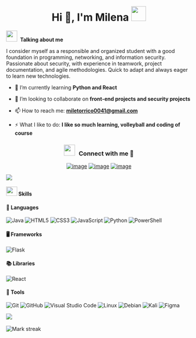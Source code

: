 <h1 align="center">Hi 👋, I'm Milena <img height="40" src="https://emoji.gg/assets/emoji/7333-parrotdance.gif"></h1>

<img src="https://media.giphy.com/media/ObNTw8Uzwy6KQ/giphy.gif" width="30px">&nbsp; <strong>Talking about me</strong> 

<p> I consider myself as a responsible and organized student with a good foundation in programming, 
networking, and information security. Passionate about security, with experience in teamwork, project documentation, and agile methodologies.
Quick to adapt and always eager to learn new technologies. </p>

- 🌱 I’m currently learning **Python and React**

- 👯 I’m looking to collaborate on **front-end projects and security projects**

- 📫 How to reach me: **miletorrico0041@gmail.com**

- ⚡ What I like to do: **I like so much learning, volleyball and coding of course**

<h3 align="center" > <img src="https://media.giphy.com/media/iY8CRBdQXODJSCERIr/giphy.gif" width="30" height="30" style="margin-right: 10px;">Connect with me 🤝 </h3>
<div align="center">

[![image](https://img.shields.io/badge/LinkedIn-0077B5?style=for-the-badge&logo=linkedin&logoColor=white)](https:/www.linkedin.com/in/milena-torrico-santiestevez-49433023a)
[![image](https://img.shields.io/badge/Instagram-E4405F?style=for-the-badge&logo=instagram&logoColor=white)](https://www.instagram.com/milets_04/)
[![image](https://img.shields.io/badge/Gmail-D14836?style=for-the-badge&logo=gmail&logoColor=white)](mailto:produtor.miletorrico0041@gmail.com)
  
</div>

<img src="https://user-images.githubusercontent.com/73097560/115834477-dbab4500-a447-11eb-908a-139a6edaec5c.gif"><br><br>
<img src="https://media2.giphy.com/media/QssGEmpkyEOhBCb7e1/giphy.gif?cid=ecf05e47a0n3gi1bfqntqmob8g9aid1oyj2wr3ds3mg700bl&rid=giphy.gif" width ="30" height = "25"><b> Skills</b>

#### 🔧 Languages

![Java](https://img.shields.io/badge/java-%23ED8B00.svg?style=for-the-badge&logo=openjdk&logoColor=white)
![HTML5](https://img.shields.io/badge/html5-%23E34F26.svg?style=for-the-badge&logo=html5&logoColor=white)
![CSS3](https://img.shields.io/badge/css3-%231572B6.svg?style=for-the-badge&logo=css3&logoColor=white)
![JavaScript](https://img.shields.io/badge/JavaScript-%23323330.svg?style=for-the-badge&logo=javascript&logoColor=F7DF1E)
![Python](https://img.shields.io/badge/Python-%2314354C.svg?style=for-the-badge&logo=python&logoColor=white)
![PowerShell](https://img.shields.io/badge/PowerShell-%235391FE.svg?style=for-the-badge&logo=powershell&logoColor=white)

#### 🖥️ Frameworks
![Flask](https://img.shields.io/badge/flask-%23000.svg?style=for-the-badge&logo=flask&logoColor=white)

#### 📚 Libraries
![React](https://img.shields.io/badge/react-%2320232a.svg?style=for-the-badge&logo=react&logoColor=%2361DAFB)

#### 🔧 Tools

![Git](https://img.shields.io/badge/git-%23F05033.svg?style=for-the-badge&logo=git&logoColor=white)
![GitHub](https://img.shields.io/badge/github-%23121011.svg?style=for-the-badge&logo=github&logoColor=white)
![Visual Studio Code](https://img.shields.io/badge/Visual%20Studio%20Code-0078d7.svg?style=for-the-badge&logo=visual-studio-code&logoColor=white)
![Linux](https://img.shields.io/badge/Linux-FCC624?style=for-the-badge&logo=linux&logoColor=black)
![Debian](https://img.shields.io/badge/Debian-D70A53?style=for-the-badge&logo=debian&logoColor=white)
![Kali](https://img.shields.io/badge/Kali-268BEE?style=for-the-badge&logo=kalilinux&logoColor=white)
![Figma](https://img.shields.io/badge/Figma-%23F24E1E.svg?style=for-the-badge&logo=figma&logoColor=white)

<img src="https://github-readme-stats.vercel.app/api?username=milets04&theme=dark&show_icons=true&count_private=true" />
  <br></br>
<img  title="🔥 Get streak stats for your profile at git.io/streak-stats" alt="Mark streak" src="https://github-readme-streak-stats.herokuapp.com/?user=milets04&theme=dark&hide_border=false" /> 
